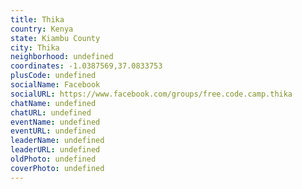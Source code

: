 ```yaml
---
title: Thika
country: Kenya
state: Kiambu County
city: Thika
neighborhood: undefined
coordinates: -1.0387569,37.0833753
plusCode: undefined
socialName: Facebook
socialURL: https://www.facebook.com/groups/free.code.camp.thika
chatName: undefined
chatURL: undefined
eventName: undefined
eventURL: undefined
leaderName: undefined
leaderURL: undefined
oldPhoto: undefined
coverPhoto: undefined
---
```

